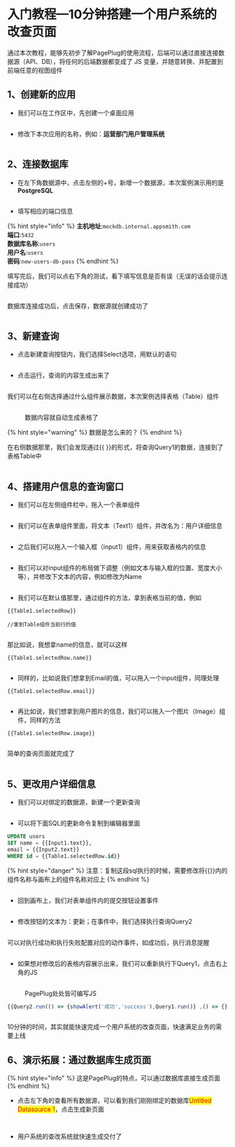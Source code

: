 # 入门教程—10分钟搭建一个用户系统的改查页面

通过本次教程，能够先初步了解PagePlug的使用流程，后端可以通过直接连接数据源（API、DB），将任何的后端数据都变成了 JS 变量，并随意转换、并配置到前端任意的视图组件



## 1、创建新的应用

* 我们可以在工作区中，先创建一个桌面应用

<figure><img src="../../.gitbook/assets/image (24).png" alt=""><figcaption></figcaption></figure>

* 修改下本次应用的名称，例如：**运营部门用户管理系统**

<figure><img src="../../.gitbook/assets/image (25).png" alt=""><figcaption></figcaption></figure>



## 2、连接数据库

* 在左下角数据源中，点击左侧的+号，新增一个数据源，本次案例演示用的是**PostgreSQL**

<figure><img src="../../.gitbook/assets/image (30).png" alt=""><figcaption></figcaption></figure>

* 填写相应的端口信息

{% hint style="info" %}
**主机地址**:`mockdb.internal.appsmith.com`\
**端口**:`5432`\
**数据库名称**:`users`\
**用户名**:`users`\
**密码**:`new-users-db-pass`
{% endhint %}

填写完后，我们可以点右下角的测试，看下填写信息是否有误（无误的话会提示连接成功）

<figure><img src="../../.gitbook/assets/image (31).png" alt=""><figcaption></figcaption></figure>

数据库连接成功后，点击保存，数据源就创建成功了

<figure><img src="../../.gitbook/assets/image (19).png" alt=""><figcaption></figcaption></figure>

## 3、新建查询

* 点击新建查询按钮内，我们选择Select选项，用默认的语句

<figure><img src="../../.gitbook/assets/image (27).png" alt=""><figcaption></figcaption></figure>

* 点击运行，查询的内容生成出来了

<figure><img src="../../.gitbook/assets/image (20).png" alt=""><figcaption></figcaption></figure>

我们可以在右侧选择通过什么组件展示数据，本次案例选择表格（Table）组件

<figure><img src="../../.gitbook/assets/image (23).png" alt=""><figcaption><p>数据内容就自动生成表格了</p></figcaption></figure>

{% hint style="warning" %}
数据是怎么来的？
{% endhint %}

在右侧数据那里，我们会发现通过\{{ \}}的形式，将查询Query1的数据，连接到了表格Table中

<figure><img src="../../.gitbook/assets/image (21).png" alt=""><figcaption></figcaption></figure>

## 4、搭建用户信息的查询窗口



* 我们可以在左侧组件栏中，拖入一个表单组件

<figure><img src="../../.gitbook/assets/image (28).png" alt=""><figcaption></figcaption></figure>

* 我们可以在表单组件里面，将文本（Text1）组件，并改名为：用户详细信息

<figure><img src="../../.gitbook/assets/image (29).png" alt=""><figcaption></figcaption></figure>

* 之后我们可以拖入一个输入框（input1）组件，用来获取表格内的信息

<figure><img src="../../.gitbook/assets/image (14).png" alt=""><figcaption></figcaption></figure>

* 我们可以对input组件的布局做下调整（例如文本与输入框的位置、宽度大小等），并修改下文本的内容，例如修改为Name

<figure><img src="../../.gitbook/assets/image (6).png" alt=""><figcaption></figcaption></figure>

* 我们可以在默认值那里，通过组件的方法，拿到表格当前的值，例如

```
{{Table1.selectedRow}}

//拿到Table组件当前行的值
```

<figure><img src="../../.gitbook/assets/image (11).png" alt=""><figcaption></figcaption></figure>

那比如说，我想拿name的信息，就可以这样

```
{{Table1.selectedRow.name}}
```

<figure><img src="../../.gitbook/assets/image (2) (1) (2).png" alt=""><figcaption></figcaption></figure>

* 同样的，比如说我们想拿到Email的值，可以拖入一个input组件，同理处理

```
{{Table1.selectedRow.email}}
```

<figure><img src="../../.gitbook/assets/image (5) (2).png" alt=""><figcaption></figcaption></figure>

* 再比如说，我们想拿到用户图片的信息，我们可以拖入一个图片（Image）组件，同样的方法

```
{{Table1.selectedRow.image}}
```

<figure><img src="../../.gitbook/assets/image (3) (1) (3).png" alt=""><figcaption></figcaption></figure>

简单的查询页面就完成了

<figure><img src="../../.gitbook/assets/2023-07-18 115459.gif" alt=""><figcaption></figcaption></figure>



## 5、更改用户详细信息

* 我们可以对绑定的数据源，新建一个更新查询

<figure><img src="../../.gitbook/assets/image (15).png" alt=""><figcaption></figcaption></figure>

* 可以将下面SQL的更新命令复制到编辑器里面

```sql
UPDATE users 
SET name = {{Input1.text}}, 
email = {{Input2.text}}
WHERE id = {{Table1.selectedRow.id}}
```

{% hint style="danger" %}
注意：复制这段sql执行的时候，需要修改将\{{\}}内的组件名称与画布上的组件名称对应上
{% endhint %}

<figure><img src="../../.gitbook/assets/image (8).png" alt=""><figcaption></figcaption></figure>

* 回到画布上，我们对表单组件内的提交按钮设置事件

<figure><img src="../../.gitbook/assets/image (7).png" alt=""><figcaption></figcaption></figure>

* 修改按钮的文本为：更新；在事件中，我们选择执行查询Query2

<figure><img src="../../.gitbook/assets/image (10).png" alt=""><figcaption></figcaption></figure>

可以对执行成功和执行失败配置对应的动作事件，如成功后，执行消息提醒

<figure><img src="../../.gitbook/assets/image (12).png" alt=""><figcaption></figcaption></figure>

* 如果想对修改后的表格内容展示出来，我们可以重新执行下Query1，点击右上角的JS

<figure><img src="../../.gitbook/assets/image (9).png" alt=""><figcaption><p>PagePlug处处皆可编写JS</p></figcaption></figure>

```javascript
{{Query2.run(() => {showAlert('成功','success'),Query1.run()} ,() => {})}}
```

<figure><img src="../../.gitbook/assets/image (1) (2).png" alt=""><figcaption></figcaption></figure>

10分钟的时间，其实就能快速完成一个用户系统的改查页面，快速满足业务的需要上线





## 6、演示拓展：通过数据库生成页面

{% hint style="info" %}
这是PagePlug的特点，可以通过数据库直接生成页面
{% endhint %}

* 点击左下角的查看所有数据源，可以看到我们刚刚绑定的数据库<mark style="color:red;">Untitled Datasource 1</mark>，点击生成新页面

<figure><img src="../../.gitbook/assets/image (22).png" alt=""><figcaption></figcaption></figure>

<figure><img src="../../.gitbook/assets/image (5).png" alt=""><figcaption></figcaption></figure>

* 用户系统的查改系统就快速生成交付了

<figure><img src="../../.gitbook/assets/image (13).png" alt=""><figcaption></figcaption></figure>
